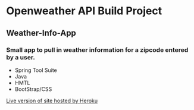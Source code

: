# Openweather API Build Project
## Weather-Info-App

### Small app to pull in weather information for a zipcode entered by a user.
* Spring Tool Suite
* Java
* HMTL
* BootStrap/CSS

[Live version of site hosted by Heroku](https://git.heroku.com/weather-info-api-app.git)
